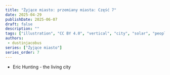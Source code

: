```yaml
---
title: "Żyjące miasto: przemiany miasta: Część 7"
date: 2025-04-29
publishDate: 2025-06-07
draft: false
description: ""
tags: ["illustration", "CC BY 4.0", "vertical", "city", "solar", "people", "transport"]
authors:
 - dustinjacobus
series: ["Żyjące miasto"]
series_order: 7
---
```


- Eric Hunting - the living city
